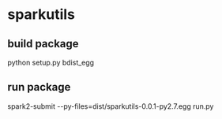 # sparkutils

## build package
python setup.py bdist_egg

## run package
spark2-submit --py-files=dist/sparkutils-0.0.1-py2.7.egg run.py
